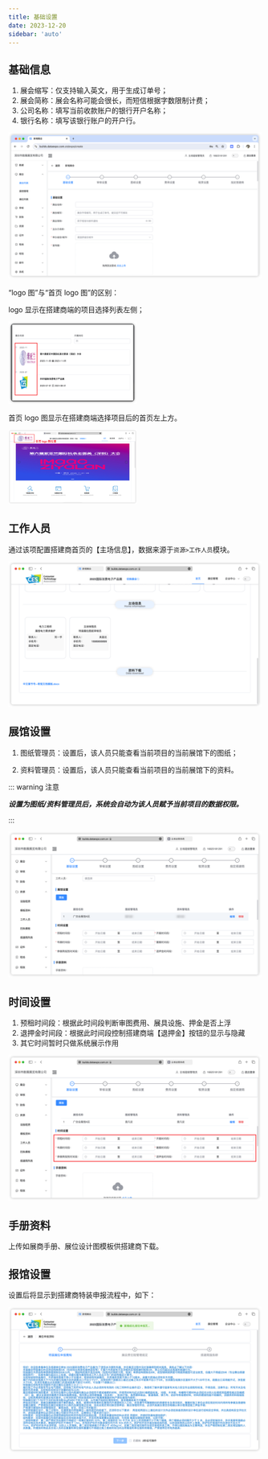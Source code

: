 ```yaml
---
title: 基础设置
date: 2023-12-20
sidebar: 'auto'
---
```


## 基础信息

1. 展会缩写：仅支持输入英文，用于生成订单号；
2. 展会简称：展会名称可能会很长，而短信根据字数限制计费；
3. 公司名称：填写当前收款账户的银行开户名称；
4. 银行名称：填写该银行账户的开户行。

![image-20240815172110631](../../../assets/basic/image-20240815172110631-3715802.png)

“logo 图”与“首页 logo 图”的区别：

logo 显示在搭建商端的项目选择列表左侧；

<img src="../../../assets/basic/202312201057995.png" alt="image-20231220105741886" style="zoom: 25%;" />

首页 logo 图显示在搭建商端选择项目后的首页左上方。

<img src="../../../assets/basic/202312201059733.png" alt="image-20231220105939668" style="zoom:25%;" />

## 工作人员

通过该项配置搭建商首页的【主场信息】，数据来源于`资源>工作人员`模块。

![image-20231220164157886](../../../assets/basic/image-20231220164157886.png)

## 展馆设置

1. 图纸管理员：设置后，该人员只能查看当前项目的当前展馆下的图纸；

2. 资料管理员：设置后，该人员只能查看当前项目的当前展馆下的资料。

::: warning 注意

***设置为图纸/资料管理员后，系统会自动为该人员赋予当前项目的数据权限。***

:::

![image-20231220110525458](../../../assets/basic/202312201105503.png)

## 时间设置

1. 预租时间段：根据此时间段判断审图费用、展具设施、押金是否上浮
2. 退押金时间段：根据此时间段控制搭建商端【退押金】按钮的显示与隐藏
3. 其它时间暂时只做系统展示作用

![image-20231220110702788](../../../assets/basic/202312201107949.png)

## 手册资料

上传如展商手册、展位设计图模板供搭建商下载。

## 报馆设置

设置后将显示到搭建商特装申报流程中，如下：

![image-20231220111114600](../../../assets/basic/202312201111678-3715802.png)

